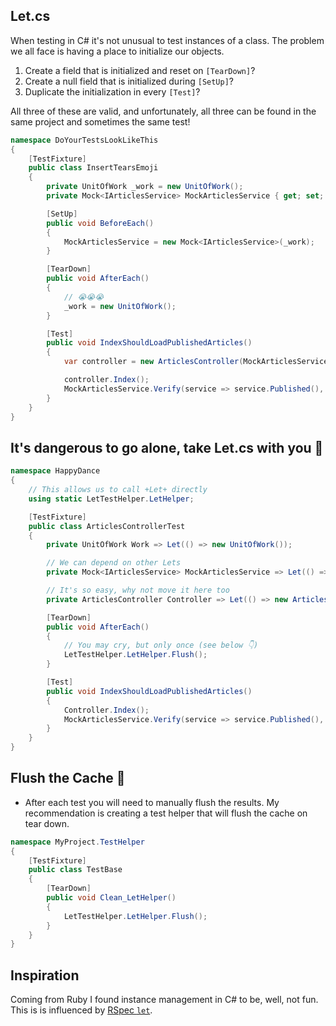 ## Let.cs

When testing in C# it's not unusual to test instances of a class. The problem we
all face is having a place to initialize our objects.

1. Create a field that is initialized and reset on `[TearDown]`?
2. Create a null field that is initialized during `[SetUp]`?
3. Duplicate the initialization in every `[Test]`?

All three of these are valid, and unfortunately, all three can be found in the
same project and sometimes the same test!

```csharp
namespace DoYourTestsLookLikeThis
{
    [TestFixture]
    public class InsertTearsEmoji
    {
        private UnitOfWork _work = new UnitOfWork();
        private Mock<IArticlesService> MockArticlesService { get; set; }

        [SetUp]
        public void BeforeEach()
        {
            MockArticlesService = new Mock<IArticlesService>(_work);
        }

        [TearDown]
        public void AfterEach()
        {
            // 😭😭😭
            _work = new UnitOfWork();
        }

        [Test]
        public void IndexShouldLoadPublishedArticles()
        {
            var controller = new ArticlesController(MockArticlesService.Object);

            controller.Index();
            MockArticlesService.Verify(service => service.Published(), Times.Once);
        }
    }
}
```

## It's dangerous to go alone, take Let.cs with you 🤺


```csharp
namespace HappyDance
{
    // This allows us to call +Let+ directly
    using static LetTestHelper.LetHelper;

    [TestFixture]
    public class ArticlesControllerTest
    {
        private UnitOfWork Work => Let(() => new UnitOfWork());

        // We can depend on other Lets
        private Mock<IArticlesService> MockArticlesService => Let(() => new Mock<IArticlesService>(Work));

        // It's so easy, why not move it here too
        private ArticlesController Controller => Let(() => new ArticlesController(MockArticlesService.Object);

        [TearDown]
        public void AfterEach()
        {
            // You may cry, but only once (see below 👇)
            LetTestHelper.LetHelper.Flush();
        }

        [Test]
        public void IndexShouldLoadPublishedArticles()
        {
            Controller.Index();
            MockArticlesService.Verify(service => service.Published(), Times.Once);
        }
    }
}
```

## Flush the Cache 🚽

- After each test you will need to manually flush the results. My recommendation
  is creating a test helper that will flush the cache on tear down.

```csharp
namespace MyProject.TestHelper
{
    [TestFixture]
    public class TestBase
    {
        [TearDown]
        public void Clean_LetHelper()
        {
            LetTestHelper.LetHelper.Flush();
        }
    }
}
```

## Inspiration

Coming from Ruby I found instance management in C# to be, well, not fun. This is
is influenced by [RSpec `let`][rspec_let].

[rspec_let]: https://relishapp.com/rspec/rspec-core/v/3-9/docs/helper-methods/let-and-let
[memoization]: https://en.wikipedia.org/wiki/Memoization
